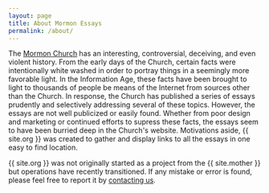 ```yaml
---
layout: page
title: About Mormon Essays
permalink: /about/
---
```

The [Mormon Church](https://lds.org) has an interesting, controversial, deceiving, and even violent history. From the early days of the Church, certain facts were intentionally white washed in order to portray things in a seemingly more favorable light. In the Information Age, these facts have been brought to light to thousands of people be means of the Internet from sources other than the Church. In response, the Church has published a series of essays prudently and selectively addressing several of these topics. However, the essays are not well publicized or easily found. Whether from poor design and marketing or continued efforts to supress these facts, the essays seem to have been burried deep in the Church's website. Motivations aside, {{ site.org }} was created to gather and display links to all the essays in one easy to find location.

{{ site.org }} was not originally started as a project from the {{ site.mother }} but operations have recently transitioned. If any mistake or error is found, please feel free to report it by [contacting us](/contact).

